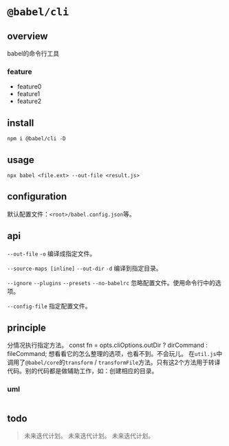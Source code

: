 # `@babel/cli`

## overview
babel的命令行工具

### feature
- feature0
- feature1
- feature2

## install
`npm i @babel/cli -D`

## usage
```
npx babel <file.ext> --out-file <result.js>
```

## configuration
默认配置文件：`<root>/babel.config.json`等。

## api
`--out-file` `-o`
编译成指定文件。

`--source-maps [inline]`
`--out-dir` `-d`
编译到指定目录。

`--ignore`
`--plugins`
`--presets`
`--no-babelrc`
忽略配置文件。使用命令行中的选项。

`--config-file`
指定配置文件。

## principle
分情况执行指定方法。
const fn = opts.cliOptions.outDir ? dirCommand : fileCommand;
想看看它的怎么整理的选项，也看不到。不会玩儿。
在`util.js`中调用了`@babel/core`的`transform` / `transformFile`方法。只有这2个方法用于转译代码。别的代码都是做辅助工作，如：创建相应的目录。

### uml
```
```

## todo
> 未来迭代计划。
> 未来迭代计划。
> 未来迭代计划。